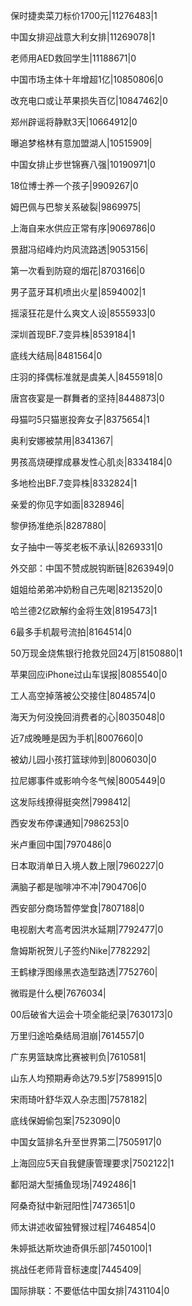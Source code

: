 保时捷卖菜刀标价1700元|11276483|1

中国女排迎战意大利女排|11269078|1

老师用AED救回学生|11188671|0

中国市场主体十年增超1亿|10850806|0

改充电口或让苹果损失百亿|10847462|0

郑州辟谣将静默3天|10664912|0

曝追梦格林有意加盟湖人|10515909|

中国女排止步世锦赛八强|10190971|0

18位博士养一个孩子|9909267|0

姆巴佩与巴黎关系破裂|9869975|

上海自来水供应正常有序|9069786|0

景甜冯绍峰灼灼风流路透|9053156|

第一次看到防窥的烟花|8703166|0

男子蓝牙耳机喷出火星|8594002|1

摇滚狂花是什么爽文人设|8555933|0

深圳首现BF.7变异株|8539184|1

底线大结局|8481564|0

庄羽的择偶标准就是虞美人|8455918|0

唐宫夜宴是一群舞者的坚持|8448873|0

母猫叼5只猫崽投奔女子|8375654|1

奥利安娜被禁用|8341367|

男孩高烧硬撑成暴发性心肌炎|8334184|0

多地检出BF.7变异株|8332824|1

亲爱的你见字如面|8328946|

黎伊扬准绝杀|8287880|

女子抽中一等奖老板不承认|8269331|0

外交部：中国不赞成脱钩断链|8263949|0

姐姐给弟弟冲奶粉自己先喝|8213520|0

哈兰德2亿欧解约金将生效|8195473|1

6最多手机靓号流拍|8164514|0

50万现金烧焦银行抢救兑回24万|8150880|1

苹果回应iPhone过山车误报|8085540|0

工人高空掉落被公交接住|8048574|0

海天为何没挽回消费者的心|8035048|0

近7成晚睡是因为手机|8007660|0

被幼儿园小孩打篮球帅到|8006030|0

拉尼娜事件或影响今冬气候|8005449|0

这发际线撩得挺突然|7998412|

西安发布停课通知|7986253|0

米卢重回中国|7970486|0

日本取消单日入境人数上限|7960227|0

满脑子都是咖啡冲不冲|7904706|0

西安部分商场暂停堂食|7807188|0

电视剧大考高考因洪水延期|7792477|0

詹姆斯祝贺儿子签约Nike|7782292|

王鹤棣浮图缘黑衣造型路透|7752760|

微瑕是什么梗|7676034|

00后破省大运会十项全能纪录|7630173|0

万里归途哈桑结局泪崩|7614557|0

广东男篮缺席比赛被判负|7610581|

山东人均预期寿命达79.5岁|7589915|0

宋雨琦叶舒华双人杂志图|7578182|

底线保姆偷包案|7523090|0

中国女篮排名升至世界第二|7505917|0

上海回应5天自我健康管理要求|7502122|1

鄱阳湖大型捕鱼现场|7492486|1

阿桑奇狱中新冠阳性|7473651|0

师太讲述收留独臂猴过程|7464854|0

朱婷抵达斯坎迪奇俱乐部|7450100|1

挑战任老师背音标速度|7445409|

国际排联：不要低估中国女排|7431104|0

